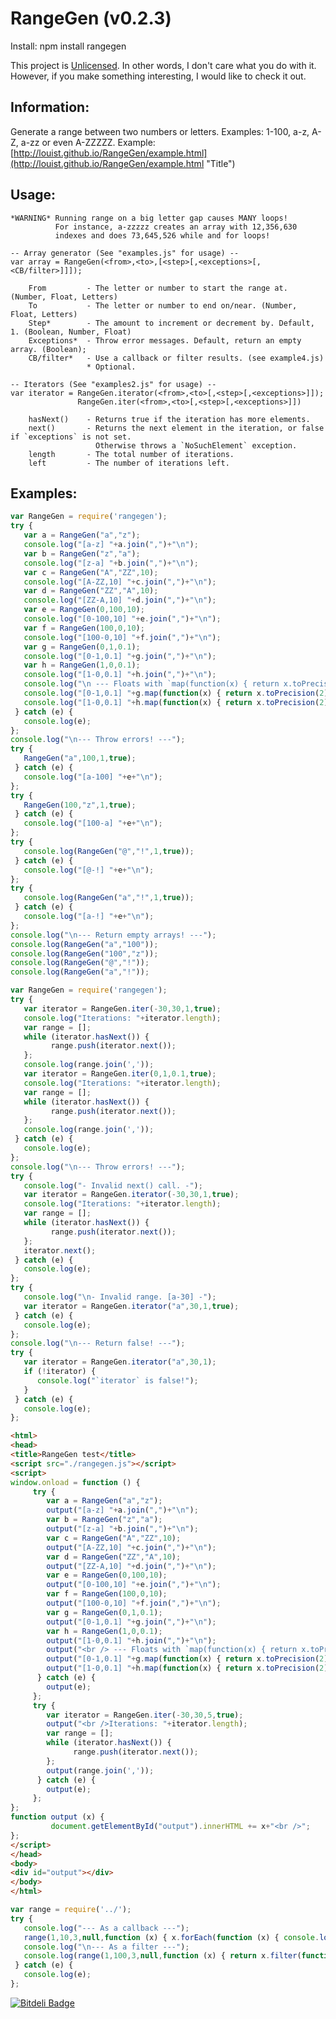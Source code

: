 RangeGen (v0.2.3)
======

Install: npm install rangegen

This project is [Unlicensed](http://unlicense.org/ "Title").
In other words, I don't care what you do with it.
However, if you make something interesting, I would like to check it out.

Information:
------
Generate a range between two numbers or letters. Examples: 1-100, a-z, A-Z, a-zz or even A-ZZZZZ.
Example: [http://louist.github.io/RangeGen/example.html](http://louist.github.io/RangeGen/example.html "Title")

Usage:
-------
    *WARNING* Running range on a big letter gap causes MANY loops!
              For instance, a-zzzzz creates an array with 12,356,630
              indexes and does 73,645,526 while and for loops!

    -- Array generator (See "examples.js" for usage) --
    var array = RangeGen(<from>,<to>,[<step>[,<exceptions>[,<CB/filter>]]]);

        From         - The letter or number to start the range at. (Number, Float, Letters)
        To           - The letter or number to end on/near. (Number, Float, Letters)
        Step*        - The amount to increment or decrement by. Default, 1. (Boolean, Number, Float)
        Exceptions*  - Throw error messages. Default, return an empty array. (Boolean);
        CB/filter*   - Use a callback or filter results. (see example4.js)
                     * Optional.

    -- Iterators (See "examples2.js" for usage) --
    var iterator = RangeGen.iterator(<from>,<to>[,<step>[,<exceptions>]]);
                   RangeGen.iter(<from>,<to>[,<step>[,<exceptions>]])

        hasNext()    - Returns true if the iteration has more elements.
        next()       - Returns the next element in the iteration, or false if `exceptions` is not set.
                       Otherwise throws a `NoSuchElement` exception.
        length       - The total number of iterations.
        left         - The number of iterations left.


Examples:
-------
```javascript
var RangeGen = require('rangegen');
try {
   var a = RangeGen("a","z");
   console.log("[a-z] "+a.join(",")+"\n");
   var b = RangeGen("z","a");
   console.log("[z-a] "+b.join(",")+"\n");
   var c = RangeGen("A","ZZ",10);
   console.log("[A-ZZ,10] "+c.join(",")+"\n");
   var d = RangeGen("ZZ","A",10);
   console.log("[ZZ-A,10] "+d.join(",")+"\n");
   var e = RangeGen(0,100,10);
   console.log("[0-100,10] "+e.join(",")+"\n");
   var f = RangeGen(100,0,10);
   console.log("[100-0,10] "+f.join(",")+"\n");
   var g = RangeGen(0,1,0.1);
   console.log("[0-1,0.1] "+g.join(",")+"\n");
   var h = RangeGen(1,0,0.1);
   console.log("[1-0,0.1] "+h.join(",")+"\n");
   console.log("\n --- Floats with `map(function(x) { return x.toPrecision(2); })` ---");
   console.log("[0-1,0.1] "+g.map(function(x) { return x.toPrecision(2); }).join(",")+"\n");
   console.log("[1-0,0.1] "+h.map(function(x) { return x.toPrecision(2); }).join(',')+"\n");
 } catch (e) {
   console.log(e);
};
console.log("\n--- Throw errors! ---");
try {
   RangeGen("a",100,1,true);
 } catch (e) {
   console.log("[a-100] "+e+"\n");
};
try {
   RangeGen(100,"z",1,true);
 } catch (e) {
   console.log("[100-a] "+e+"\n");
};
try {
   console.log(RangeGen("@","!",1,true));
 } catch (e) {
   console.log("[@-!] "+e+"\n");
};
try {
   console.log(RangeGen("a","!",1,true));
 } catch (e) {
   console.log("[a-!] "+e+"\n");
};
console.log("\n--- Return empty arrays! ---");
console.log(RangeGen("a","100"));
console.log(RangeGen("100","z"));
console.log(RangeGen("@","!"));
console.log(RangeGen("a","!"));
```
```javascript
var RangeGen = require('rangegen');
try {
   var iterator = RangeGen.iter(-30,30,1,true);
   console.log("Iterations: "+iterator.length);
   var range = [];
   while (iterator.hasNext()) {
         range.push(iterator.next());
   };
   console.log(range.join(','));
   var iterator = RangeGen.iter(0,1,0.1,true);
   console.log("Iterations: "+iterator.length);
   var range = [];
   while (iterator.hasNext()) {
         range.push(iterator.next());
   };
   console.log(range.join(','));
 } catch (e) {
   console.log(e);
};
console.log("\n--- Throw errors! ---");
try {
   console.log("- Invalid next() call. -");
   var iterator = RangeGen.iterator(-30,30,1,true);
   console.log("Iterations: "+iterator.length);
   var range = [];
   while (iterator.hasNext()) {
         range.push(iterator.next());
   };
   iterator.next();
 } catch (e) {
   console.log(e);
};
try {
   console.log("\n- Invalid range. [a-30] -");
   var iterator = RangeGen.iterator("a",30,1,true);
 } catch (e) {
   console.log(e);
};
console.log("\n--- Return false! ---");
try {
   var iterator = RangeGen.iterator("a",30,1);
   if (!iterator) {
      console.log("`iterator` is false!");
   }
 } catch (e) {
   console.log(e);
};
```
```html
<html>
<head>
<title>RangeGen test</title>
<script src="./rangegen.js"></script>
<script>
window.onload = function () {
     try {
        var a = RangeGen("a","z");
        output("[a-z] "+a.join(",")+"\n");
        var b = RangeGen("z","a");
        output("[z-a] "+b.join(",")+"\n");
        var c = RangeGen("A","ZZ",10);
        output("[A-ZZ,10] "+c.join(",")+"\n");
        var d = RangeGen("ZZ","A",10);
        output("[ZZ-A,10] "+d.join(",")+"\n");
        var e = RangeGen(0,100,10);
        output("[0-100,10] "+e.join(",")+"\n");
        var f = RangeGen(100,0,10);
        output("[100-0,10] "+f.join(",")+"\n");
        var g = RangeGen(0,1,0.1);
        output("[0-1,0.1] "+g.join(",")+"\n");
        var h = RangeGen(1,0,0.1);
        output("[1-0,0.1] "+h.join(",")+"\n");
        output("<br /> --- Floats with `map(function(x) { return x.toPrecision(2); })` ---");
        output("[0-1,0.1] "+g.map(function(x) { return x.toPrecision(2); }).join(",")+"\n");
        output("[1-0,0.1] "+h.map(function(x) { return x.toPrecision(2); }).join(',')+"\n");
      } catch (e) {
        output(e);
     };
     try {
        var iterator = RangeGen.iter(-30,30,5,true);
        output("<br />Iterations: "+iterator.length);
        var range = [];
        while (iterator.hasNext()) {
              range.push(iterator.next());
        };
        output(range.join(','));
      } catch (e) {
        output(e);
     };
};
function output (x) {
         document.getElementById("output").innerHTML += x+"<br />";
};
</script>
</head>
<body>
<div id="output"></div>
</body>
</html>
```
```javascript
var range = require('../');
try {
   console.log("--- As a callback ---");
   range(1,10,3,null,function (x) { x.forEach(function (x) { console.log(x); }); });
   console.log("\n--- As a filter ---");
   console.log(range(1,100,3,null,function (x) { return x.filter(function(y) { return y%4===0; }); }).join(','));
 } catch (e) {
   console.log(e);
};
```

[![Bitdeli Badge](https://d2weczhvl823v0.cloudfront.net/LouisT/rangegen/trend.png)](https://bitdeli.com/free "Bitdeli Badge")
